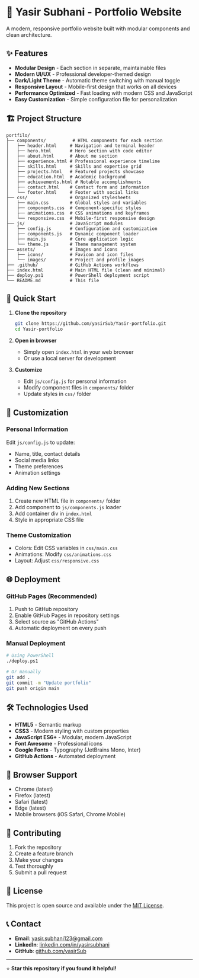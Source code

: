 # 🚀 Yasir Subhani - Portfolio Website

A modern, responsive portfolio website built with modular components and clean architecture.

## ✨ Features

- **Modular Design** - Each section in separate, maintainable files
- **Modern UI/UX** - Professional developer-themed design
- **Dark/Light Theme** - Automatic theme switching with manual toggle
- **Responsive Layout** - Mobile-first design that works on all devices
- **Performance Optimized** - Fast loading with modern CSS and JavaScript
- **Easy Customization** - Simple configuration file for personalization

## 🏗️ Project Structure

```
portfilo/
├── components/          # HTML components for each section
│   ├── header.html     # Navigation and terminal header
│   ├── hero.html       # Hero section with code editor
│   ├── about.html      # About me section
│   ├── experience.html # Professional experience timeline
│   ├── skills.html     # Skills and expertise grid
│   ├── projects.html   # Featured projects showcase
│   ├── education.html  # Academic background
│   ├── achievements.html # Notable accomplishments
│   ├── contact.html    # Contact form and information
│   └── footer.html     # Footer with social links
├── css/                # Organized stylesheets
│   ├── main.css        # Global styles and variables
│   ├── components.css  # Component-specific styles
│   ├── animations.css  # CSS animations and keyframes
│   └── responsive.css  # Mobile-first responsive design
├── js/                 # JavaScript modules
│   ├── config.js       # Configuration and customization
│   ├── components.js   # Dynamic component loader
│   ├── main.js         # Core application logic
│   └── theme.js        # Theme management system
├── assets/             # Images and icons
│   ├── icons/          # Favicon and icon files
│   └── images/         # Project and profile images
├── .github/            # GitHub Actions workflows
├── index.html          # Main HTML file (clean and minimal)
├── deploy.ps1          # PowerShell deployment script
└── README.md           # This file
```

## 🚀 Quick Start

1. **Clone the repository**
   ```bash
   git clone https://github.com/yasirSub/Yasir-portfolio.git
   cd Yasir-portfolio
   ```

2. **Open in browser**
   - Simply open `index.html` in your web browser
   - Or use a local server for development

3. **Customize**
   - Edit `js/config.js` for personal information
   - Modify component files in `components/` folder
   - Update styles in `css/` folder

## 🎨 Customization

### Personal Information
Edit `js/config.js` to update:
- Name, title, contact details
- Social media links
- Theme preferences
- Animation settings

### Adding New Sections
1. Create new HTML file in `components/` folder
2. Add component to `js/components.js` loader
3. Add container div in `index.html`
4. Style in appropriate CSS file

### Theme Customization
- Colors: Edit CSS variables in `css/main.css`
- Animations: Modify `css/animations.css`
- Layout: Adjust `css/responsive.css`

## 🌐 Deployment

### GitHub Pages (Recommended)
1. Push to GitHub repository
2. Enable GitHub Pages in repository settings
3. Select source as "GitHub Actions"
4. Automatic deployment on every push

### Manual Deployment
```bash
# Using PowerShell
./deploy.ps1

# Or manually
git add .
git commit -m "Update portfolio"
git push origin main
```

## 🛠️ Technologies Used

- **HTML5** - Semantic markup
- **CSS3** - Modern styling with custom properties
- **JavaScript ES6+** - Modular, modern JavaScript
- **Font Awesome** - Professional icons
- **Google Fonts** - Typography (JetBrains Mono, Inter)
- **GitHub Actions** - Automated deployment

## 📱 Browser Support

- Chrome (latest)
- Firefox (latest)
- Safari (latest)
- Edge (latest)
- Mobile browsers (iOS Safari, Chrome Mobile)

## 🤝 Contributing

1. Fork the repository
2. Create a feature branch
3. Make your changes
4. Test thoroughly
5. Submit a pull request

## 📄 License

This project is open source and available under the [MIT License](LICENSE).

## 📞 Contact

- **Email**: yasir.subhani123@gmail.com
- **LinkedIn**: [linkedin.com/in/yasirsubhani](https://linkedin.com/in/yasirsubhani)
- **GitHub**: [github.com/yasirSub](https://github.com/yasirSub)

---

⭐ **Star this repository if you found it helpful!**
